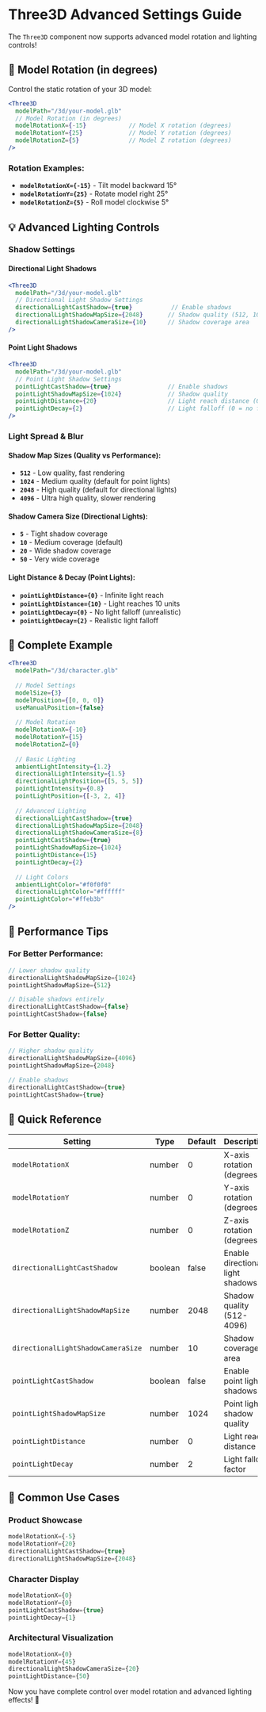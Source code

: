 # Three3D Advanced Settings Guide

The `Three3D` component now supports advanced model rotation and lighting controls!

## 🎯 Model Rotation (in degrees)

Control the static rotation of your 3D model:

```jsx
<Three3D 
  modelPath="/3d/your-model.glb"
  // Model Rotation (in degrees)
  modelRotationX={-15}            // Model X rotation (degrees)
  modelRotationY={25}             // Model Y rotation (degrees)
  modelRotationZ={5}              // Model Z rotation (degrees)
/>
```

### Rotation Examples:
- **`modelRotationX={-15}`** - Tilt model backward 15°
- **`modelRotationY={25}`** - Rotate model right 25°
- **`modelRotationZ={5}`** - Roll model clockwise 5°

## 💡 Advanced Lighting Controls

### Shadow Settings

#### Directional Light Shadows
```jsx
<Three3D 
  modelPath="/3d/your-model.glb"
  // Directional Light Shadow Settings
  directionalLightCastShadow={true}           // Enable shadows
  directionalLightShadowMapSize={2048}       // Shadow quality (512, 1024, 2048, 4096)
  directionalLightShadowCameraSize={10}      // Shadow coverage area
/>
```

#### Point Light Shadows
```jsx
<Three3D 
  modelPath="/3d/your-model.glb"
  // Point Light Shadow Settings
  pointLightCastShadow={true}                // Enable shadows
  pointLightShadowMapSize={1024}             // Shadow quality
  pointLightDistance={20}                    // Light reach distance (0 = infinite)
  pointLightDecay={2}                        // Light falloff (0 = no falloff, 2 = realistic)
/>
```

### Light Spread & Blur

#### Shadow Map Sizes (Quality vs Performance):
- **`512`** - Low quality, fast rendering
- **`1024`** - Medium quality (default for point lights)
- **`2048`** - High quality (default for directional lights)
- **`4096`** - Ultra high quality, slower rendering

#### Shadow Camera Size (Directional Lights):
- **`5`** - Tight shadow coverage
- **`10`** - Medium coverage (default)
- **`20`** - Wide shadow coverage
- **`50`** - Very wide coverage

#### Light Distance & Decay (Point Lights):
- **`pointLightDistance={0}`** - Infinite light reach
- **`pointLightDistance={10}`** - Light reaches 10 units
- **`pointLightDecay={0}`** - No light falloff (unrealistic)
- **`pointLightDecay={2}`** - Realistic light falloff

## 🎨 Complete Example

```jsx
<Three3D 
  modelPath="/3d/character.glb"
  
  // Model Settings
  modelSize={3}
  modelPosition={[0, 0, 0]}
  useManualPosition={false}
  
  // Model Rotation
  modelRotationX={-10}
  modelRotationY={15}
  modelRotationZ={0}
  
  // Basic Lighting
  ambientLightIntensity={1.2}
  directionalLightIntensity={1.5}
  directionalLightPosition={[5, 5, 5]}
  pointLightIntensity={0.8}
  pointLightPosition={[-3, 2, 4]}
  
  // Advanced Lighting
  directionalLightCastShadow={true}
  directionalLightShadowMapSize={2048}
  directionalLightShadowCameraSize={8}
  pointLightCastShadow={true}
  pointLightShadowMapSize={1024}
  pointLightDistance={15}
  pointLightDecay={2}
  
  // Light Colors
  ambientLightColor="#f0f0f0"
  directionalLightColor="#ffffff"
  pointLightColor="#ffeb3b"
/>
```

## 🔧 Performance Tips

### For Better Performance:
```jsx
// Lower shadow quality
directionalLightShadowMapSize={1024}
pointLightShadowMapSize={512}

// Disable shadows entirely
directionalLightCastShadow={false}
pointLightCastShadow={false}
```

### For Better Quality:
```jsx
// Higher shadow quality
directionalLightShadowMapSize={4096}
pointLightShadowMapSize={2048}

// Enable shadows
directionalLightCastShadow={true}
pointLightCastShadow={true}
```

## 📝 Quick Reference

| Setting | Type | Default | Description |
|---------|------|---------|-------------|
| `modelRotationX` | number | 0 | X-axis rotation (degrees) |
| `modelRotationY` | number | 0 | Y-axis rotation (degrees) |
| `modelRotationZ` | number | 0 | Z-axis rotation (degrees) |
| `directionalLightCastShadow` | boolean | false | Enable directional light shadows |
| `directionalLightShadowMapSize` | number | 2048 | Shadow quality (512-4096) |
| `directionalLightShadowCameraSize` | number | 10 | Shadow coverage area |
| `pointLightCastShadow` | boolean | false | Enable point light shadows |
| `pointLightShadowMapSize` | number | 1024 | Point light shadow quality |
| `pointLightDistance` | number | 0 | Light reach distance |
| `pointLightDecay` | number | 2 | Light falloff factor |

## 🎯 Common Use Cases

### Product Showcase
```jsx
modelRotationX={-5}
modelRotationY={20}
directionalLightCastShadow={true}
directionalLightShadowMapSize={2048}
```

### Character Display
```jsx
modelRotationX={0}
modelRotationY={0}
pointLightCastShadow={true}
pointLightDecay={1}
```

### Architectural Visualization
```jsx
modelRotationX={0}
modelRotationY={45}
directionalLightShadowCameraSize={20}
pointLightDistance={50}
```

Now you have complete control over model rotation and advanced lighting effects! 🎉
